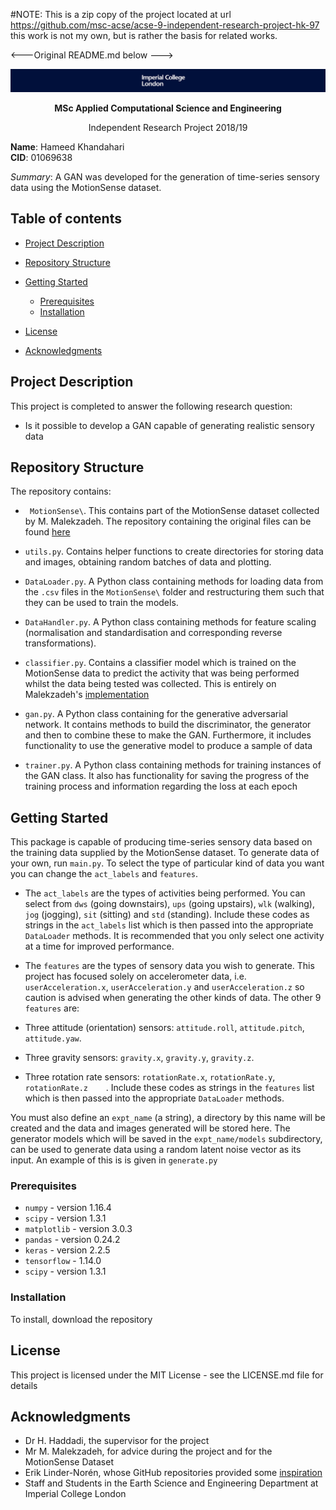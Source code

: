 #NOTE:
This is a zip copy of the project located at url https://github.com/msc-acse/acse-9-independent-research-project-hk-97
this work is not my own, but is rather the basis for related works.

<---Original README.md below --->



![Imperial Logo](Images/logowide.png)

<p align="center">
  <b> MSc Applied Computational Science and Engineering </b>   
</p>

<p align="center">
  Independent Research Project 2018/19
</p>

**Name**: Hameed Khandahari    
**CID**: 01069638


*Summary*:  A GAN was developed for the generation of time-series sensory data using the MotionSense dataset. 

## Table of contents
* [Project Description](#ProjectDescription)
* [Repository Structure](#RepositoryStructure)

* [Getting Started](#GettingStarted)
    * [Prerequisites](#Prerequisites)
    * [Installation](#Installation)

* [License](#License)
* [Acknowledgments](#Acknowledgments)

## Project Description <a name="ProjectDescription"></a>
This project is completed to answer the following research question:
* Is it possible to develop a GAN capable of generating realistic sensory data

## Repository Structure <a name="RepositoryStructure"></a>
The repository contains:
* `` MotionSense\``. This contains  part of the MotionSense dataset collected by M. Malekzadeh. The repository containing the original files can be found [here](https://github.com/mmalekzadeh/motion-sense)

* `` utils.py ``. Contains helper functions to create directories for storing data and images, obtaining random batches of data and plotting.

* `` DataLoader.py ``. A Python class containing methods for loading data from the ``.csv`` files in the ``MotionSense\`` folder and restructuring them such that they can be used to train the models.

* ``DataHandler.py``. A Python class containing methods for feature scaling (normalisation and standardisation and corresponding reverse transformations). 

* ``classifier.py``. Contains a classifier model which is trained on the MotionSense data to predict the activity that was being performed whilst the data being tested was collected. This is entirely on Malekzadeh's [implementation](https://github.com/mmalekzadeh/motion-sense/blob/master/codes/gen_paper_codes/1_MotionSense_Trial.ipynb)

* ``gan.py``. A Python class containing for the generative adversarial network. It contains methods to build the discriminator, the generator and then to combine these to make the GAN. Furthermore, it includes functionality to use the generative model to produce a sample of data

* ``trainer.py``. A Python class containing methods for training instances of the GAN class. It also has functionality for saving the progress of the training process and information regarding the loss at each epoch




## Getting Started <a name="GettingStarted"></a>
This package is capable of producing time-series sensory data based on the training data supplied by the MotionSense dataset.
To generate data of your own, run ``main.py``. To select the type of particular kind of data you want you can change the ``act_labels`` and ``features``.

* The ``act_labels`` are the types of activities being performed. You can select from ``dws`` (going downstairs), ``ups`` (going upstairs), ``wlk`` (walking), ``jog`` (jogging), ``sit`` (sitting) and ``std`` (standing). Include these codes as strings in the ``act_labels`` list which is then passed into the appropriate ``DataLoader`` methods. It is recommended that you only select one activity at a time for improved performance.

* The ``features`` are the types of sensory data you wish to generate. This project has focused solely on accelerometer data, i.e. ``userAcceleration.x``, ``userAcceleration.y`` and ``userAcceleration.z`` so caution is advised when generating the other kinds of data. The other 9 ``features`` are:

* Three attitude (orientation) sensors: ``attitude.roll``, ``attitude.pitch``, ``attitude.yaw``. 
* Three gravity sensors: ``gravity.x``, 	``gravity.y``, 	``gravity.z``. 
* Three rotation rate sensors: ``rotationRate.x``, ``rotationRate.y``,	``rotationRate.z	``. 
Include these codes as strings in the ``features`` list which is then passed into the appropriate ``DataLoader`` methods.

You must also define an ``expt_name`` (a string), a directory by this name will be created and the data and images generated will be stored here. The generator models which will be saved in the ``expt_name/models`` subdirectory, can be used to generate data using a random latent noise vector as its input. An example of this is is given in ``generate.py`` 

### Prerequisites <a name="Prerequisites"></a>

* ``numpy`` - version 1.16.4
* ``scipy`` - version 1.3.1
* ``matplotlib`` - version 3.0.3
* ``pandas`` - version 0.24.2
* ``keras`` - version 2.2.5
* ``tensorflow`` - 1.14.0
* ``scipy`` - version 1.3.1


### Installation <a name="Installation"></a>
To install, download the repository



## License <a name="License"></a>
This project is licensed under the MIT License - see the LICENSE.md file for details


## Acknowledgments <a name="Acknowledgments"></a>
* Dr H. Haddadi, the supervisor for the project
* Mr M. Malekzadeh, for advice during the project and for the MotionSense Dataset
* Erik Linder-Norén, whose GitHub repositories provided some [inspiration](https://github.com/eriklindernoren)
* Staff and Students in the Earth Science and Engineering Department at Imperial College London


